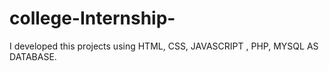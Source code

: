 # college-Internship-
I developed this projects using HTML, CSS, JAVASCRIPT , PHP, MYSQL AS DATABASE.

